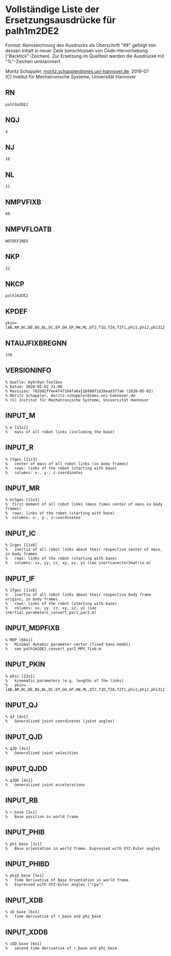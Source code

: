 # Vollständige Liste der Ersetzungsausdrücke für palh1m2DE2
Format: Kennzeichnung des Ausdrucks als Überschrift "##" gefolgt von dessen Inhalt in neuer Zeile (umschlossen von Code-Hervorhebung ("Backtick"-Zeichen).
Zur Ersetzung im Quelltext werden die Ausdrücke mit "%"-Zeichen umklammert.

Moritz Schappler, moritz.schappler@imes.uni-hannover.de, 2019-07  
(C) Institut für Mechatronische Systeme, Universität Hannover

## RN

```
palh1m2DE2
```

## NQJ

```
4
```

## NJ

```
16
```

## NL

```
11
```

## NMPVFIXB

```
60
```

## NMPVFLOATB

```
NOTDEFINED
```

## NKP

```
22
```

## NKCP

```
palh1m2DE2
```

## KPDEF

```
pkin=[AB,AM,BC,BE,BG,BL,DC,EP,GH,GP,HW,ML,OT2,T1D,T2A,T2T1,phi1,phi2,phi312,phi413,phi710,phi711]';
```

## NTAUJFIXBREGNN

```
136
```

## VERSIONINFO

```
% Quelle: HybrDyn-Toolbox
% Datum: 2020-05-02 21:08
% Revision: 702b02ffee4f47164fa6a11b998f1d39ead3f7a6 (2020-05-02)
% Moritz Schappler, moritz.schappler@imes.uni-hannover.de
% (C) Institut für Mechatronische Systeme, Universität Hannover
```

## INPUT_M

```
% m [11x1]
%   mass of all robot links (including the base)
```

## INPUT_R

```
% rSges [11x3]
%   center of mass of all robot links (in body frames)
%   rows: links of the robot (starting with base)
%   columns: x-, y-, z-coordinates
```

## INPUT_MR

```
% mrSges [11x3]
%  first moment of all robot links (mass times center of mass in body frames)
%  rows: links of the robot (starting with base)
%  columns: x-, y-, z-coordinates
```

## INPUT_IC

```
% Icges [11x6]
%   inertia of all robot links about their respective center of mass, in body frames
%   rows: links of the robot (starting with base)
%   columns: xx, yy, zz, xy, xz, yz (see inertiavector2matrix.m)
```

## INPUT_IF

```
% Ifges [11x6]
%   inertia of all robot links about their respective body frame origins, in body frames
%   rows: links of the robot (starting with base)
%   columns: xx, yy, zz, xy, xz, yz (see inertial_parameters_convert_par1_par2.m)
```

## INPUT_MDPFIXB

```
% MDP [60x1]
%   Minimal dynamic parameter vector (fixed base model)
%   see palh1m2DE2_convert_par2_MPV_fixb.m
```

## INPUT_PKIN

```
% pkin [22x1]
%   kinematic parameters (e.g. lengths of the links)
%   pkin=[AB,AM,BC,BE,BG,BL,DC,EP,GH,GP,HW,ML,OT2,T1D,T2A,T2T1,phi1,phi2,phi312,phi413,phi710,phi711]';
```

## INPUT_QJ

```
% qJ [4x1]
%   Generalized joint coordinates (joint angles)
```

## INPUT_QJD

```
% qJD [4x1]
%   Generalized joint velocities
```

## INPUT_QJDD

```
% qJDD [4x1]
%   Generalized joint accelerations
```

## INPUT_RB

```
% r_base [3x1]
%   Base position in world frame
```

## INPUT_PHIB

```
% phi_base [3x1]
%   Base orientation in world frame. Expressed with XYZ-Euler angles
```

## INPUT_PHIBD

```
% phiD_base [3x1]
%   Time Derivative of Base Orientation in world frame.
%   Expressed with XYZ-Euler angles ("rpy")
```

## INPUT_XDB

```
% xD_base [6x1]
%   time derivative of r_base and phi_base
```

## INPUT_XDDB

```
% xDD_base [6x1]
%   second time derivative of r_base and phi_base
```

